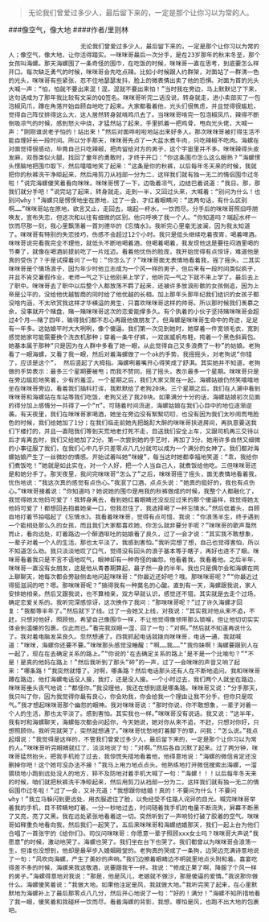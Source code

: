 > 无论我们曾爱过多少人，最后留下来的，一定是那个让你习以为常的人。

###像空气，像大地
####作者/里则林

						无论我们曾爱过多少人，最后留下来的，一定是那个让你习以为常的人；像空气，像大地，让你活得踏实。一咪咪哥最后一次分手，是在23岁那年的秋末冬至，那个女孩叫海螺。那天海螺围了一条奇怪的围巾，在吃饭的时候，咪咪哥一直在思考，到底要怎么样开口。每次缺乏勇气的时候，咪咪哥会先吃点辣。比如小时候跟人约群架，对面站了一群清一色的光头，咪咪哥有些紧张，忍不住地瑟瑟发抖，脸上的微表情出卖了他的恐惧。对面为首的光头大喊一声：“怕，怕就不要出来混！混，混就不要出来怕！”当时我在旁边，马上默默记了下来，这句话成为了那年我比较有文采的QQ签名。咪咪哥听完二话没说，转身就走，进小卖部买了一包泡椒凤爪，蹲在角落开始自顾自地吃了起来。大家都看着他，光头们很焦虑，并且觉得很尴尬，觉得自己阵仗排得这么大，这人居然转身就啃鸡爪去了。当咪咪哥啃完一包泡椒凤爪，辣得不断倒吸凉气的时候，感到怒火中烧，才猛然站了起来，手里抓着一把鸡骨，甩向光头佬，大喊一声：“刚刚谁说老子怕的！站出来！”然后对面哗啦啦地站出来好多人。那次咪咪哥被打得生活不能自理好长一段时间。所以分手那天，咪咪哥先点了一大盆水煮牛肉，只吃辣椒不吃肉。海螺在对面觉得很感动，毕竟自己只吃辣椒，把肉留给对方的男子，这个宇宙里并不多。咪咪辣得头皮发麻，双唇类似火腿，找回了童年的勇敢时，才终于开口：“你这条围巾怎么这么眼熟？”海螺愣头愣脑地把围巾取下，然后嘻嘻地笑了起来：“这条是你的秋裤，以后每年冬天来的时候，我就把你的秋裤洗干净晾起来，然后用剪刀从裆部一分为二，这样我们就有独一无二的情侣围巾过冬啦！”说完海螺傻笑着看向咪咪。咪咪哥愣了一下，边吸着凉气，边结巴着说道：“我日。那，那我们就分手吧！”说完站了起来，转身就走。走到一半，又回过头来，大喊着：“别问为什么！也别问why！”海螺只是愣愣地坐在原地，过了一会，才红着眼睛问：“这两句话，有什么区别啊……”咪咪哥站在原地，欲言又止，走回去，端起一杯水，一饮而尽。分手后的咪咪哥照旧呼朋唤友，宣布失恋，但这次和以往有细微的区别，他只呼唤了我一个人。“你知道吗？端起水杯一饮而尽那一刻，我心里飘荡着一首刘德华的《忘情水》。我听完心里毫无波澜，因为我太知道了。咪咪哥有特别的失恋技巧，伤感不会超过12个小时。我只是低头继续吃着夜宵，喝着啤酒。咪咪哥说完看我完全不理他，就低头不断地喝着酒，但喝着喝着，我发现他这是要往闷酒里喝的节奏了，就像在喝酒前提前吃了一片炫迈。看着他忧伤的脸庞，我开始觉得有点惊讶，难道他是真的受伤了？于是试探着问了一句：“你怎么了？”咪咪哥面无表情地看着我，摇了摇头。二其实咪咪哥是个情场浪子，因为年少时他立志成为一个风一样的男子，但后来有一段时间类似疯子，并且不肯交暑假作业，老师一气之下让他别来上学了，他听完一气之下就不来上学了。最后去上了职中。咪咪哥去了职中以后整个人都放荡不羁了起来，还被许多放浪形骸的女孩倒追，因为上帝是公平的，没给他优越智商的同时给了他优越的长相。加上那年头那年纪我们结识的女孩子都没啥内涵，不太欣赏我这样才华横溢的男生，只喜欢咪咪哥这样的帅哥。所以那时候我们羡慕之余，没事就开个赌盘，赌一赌咪咪哥这次的恋爱能撑多久。有个执着的小伙子坚持赌咪咪哥会超过4个月——赌了四年，输得我们都不忍心再跟他做朋友了。但海螺是咪咪哥生命中的奇迹，足足有一年多。这姑娘平时大大咧咧，像个傻逼。我们第一次见到她时，她穿着一件宽领毛衣，宽到感觉她家可能需要换个洗衣机那种；穿着一条牛仔裤，一双匡威帆布鞋，挎着一个黑色斜肩包。她基本属于那种“只是因为在人群中多看了她一眼，从此觉得自己又多浪费了一秒”的姑娘。老狗看了一眼海螺，又看了我一眼，然后对着海螺做了一个ok的手势，我摇摇头，对老狗说“你错了，应该是这个”， 然后竖起了大拇指。海螺咧着嘴开心得笑成了舒淇。其实她并不知道，老狗做的手势表示：最多三个星期要被甩；而我不赞同，摇了摇头，表示最多一个星期。咪咪哥只是在旁边尴尬地笑着，少有的羞涩。一个星期之后，我们大家又聚在一起，海螺姑娘仍然笑嘻嘻地坐在咪咪哥旁边，看着我们插科打诨，我默默给了老狗20块。三个星期之后，我们在人潮中看到咪咪哥和海螺站在车站等我们吃饭，老狗又还了我20块。如果满分十分的话，海螺姑娘初次见面的得分加上感情分一共得了一个“π”。可随着时间流逝，海螺姑娘在我们心目中的地位逐渐逆袭。有天夜里，我们在咪咪哥家喝酒，她坐在旁边没有絮絮叨叨，也没有因为我们太吵闹而甩脸色的时候，我们给她加了1分；在我们临走前她先把酩酊大醉的咪咪哥扶进房间，再执意要送我们下楼打的，并且一直陪我们等到天荒地老打死不走，目送我们安全上车，又跟司机再三交待以后才肯离去时，我们又给她加了2分。第一次尝到她的手艺时，再加了3分。她用许多自然又细微的小事征服了我们，在我们心中几乎只差零点八几分就可以成为一个满分的女神了。我们都对海螺姑娘产生了一丝微妙的情感。开始试着叫她“咪嫂”，每当这时她都幸福地笑道：“乖，我给你们煮饭吃！”她就是如此实在，对一个人好，把一个人当自己人，就煮饭给他吃。三但咪咪哥还是和她分手了。那天夜里，我问完咪咪哥“怎么了”之后，咪咪哥摇了摇头，面无表情地看着我，忧伤地说：“我这次真的感觉有点伤心。”我泯了口酒，点点头说：“她真的挺好的，我也有点伤心。”咪咪哥接着说：“你知道吗？她说她的围巾是用我的秋裤做成的时候，我整个人都融化了，我觉得她太他妈可爱了！我转身离去，看到她红着眼睛还没反应过来的那个傻逼样，我觉得她太他妈可爱了！都想回去抱着她亲一口，但我忍住了，我选择喝了一杯忘情水。”然后低着头，自顾自地打着节拍唱起了《忘情水》。我看着咪咪哥，觉得有点可惜，我说：“你浪荡半生，终于遇到一个能相处那么久的女孩，而且我们大家都喜欢她，你怎么就非要分手呢？”咪咪哥的歌声戛然而止，看向远处，盯着路边一个醉酒呕吐的姑娘看了良久，过了一会才说：“其实我不敢想象，一辈子对着一个人的生活，那也太平淡了。我感到害怕。”我听完想了想，自己也觉得害怕，所以不知道怎么劝。我只淡淡地叹了口气，觉得没有回头的浪子基本等于瞎子，再好也进不了眼。咪咪哥看着我只是不言不语地叹气，眼神却有一种奇怪的幽怨。他看着我，我看着他。之后半年，咪咪哥一直没有女朋友，这是他从青春期算起，最孑然一身的半年。我也只是偶尔会和海螺在网上聊聊天，她每次都会旁敲侧击地问起咪咪哥：“你最近还好吧？哦。那咪咪哥呢？”“你最近过得挺滋润的吧？嗯。那咪咪哥呢？”搞得我有一种莫名的心酸。直到有一天，海螺跟我说，家人安排她相亲。然后又跟我说，也不算相亲，双方早就认识，感觉还不错，其实就是去走个过场，确定恋爱关系的。我听完深感惊讶，这次换作了我问：“那咪咪哥呢？”过了许久海螺才回复：“我都等半年了。”然后就下了线。过了一会她又上线，对我说：“其实我对他从来不追，不赶，只想对他好，照顾他，希望自己像围巾一样，不让他觉得像领带那么锁喉，但让他切切实实体会到温暖的包裹。仅此而已。”看完我双眼一湿，回了一句：“对啊。”然后就不知道再说什么了。我对着电脑发呆良久。忽然想通了。四我抓起电话就拨向咪咪哥，电话一通，我就喊道：“咪咪，海螺你还要不要。”咪咪那头感觉没睡醒：“啊……我……”“我你妹啊！海螺要跟别人在一起了，现在在去确定关系的路上。”“你说的‘在去确定关系的路上’是不是一个比喻句？”“不是！是真的他妈在路上！”然后我听到了那头“砰”的一声，过了一会咪咪的声音又响了起来：“哪条路！”我突然就懵了。对啊，哪条路？然后电话那头还有人在不断地追问。我和咪咪哥蹲在路边，他打海螺电话没人接，我打，还是没人接。一个小时过去，我们两个人就坐在路边，咪咪哥垂头丧气地说：“都怪你。”我没理他，我还在想到底是哪条路。咪咪哥又说：“分手那天，我只叫了你，因为我觉得你最有良心，你会劝我，你会给我一个理由让我不分手，但你只是叹气。”我才想起咪咪哥那个幽怨的眼神。我对咪咪哥说：“那时你说，你不敢想象，一辈子对着一个人的生活，那也太平淡了。感到害怕。其实我也一样。”咪咪哥没有说话。我又说：“这半年，我有时和海螺聊天，海螺每次都会问起你，今天她说，她对你从来不追，不赶，只想对你好，只想照顾你。我听完就哭了，突然就想通了。”咪咪哥忧愁地盯着脚下的草，问我：“怎么说。”我点起烟说：“我觉得是这样的，不管我们曾爱过多少人，最后留下来的，一定是那个让你习以为常的人。”咪咪哥听完眼睛就红了，淡淡地说了句：“对啊。”然后各自沉默了起来。过了两分钟，咪咪哥猛然抬头，把我手机抢了过去，我惊慌失措地看着他，他得意地说：“海螺的微信肯定还没删掉你吧！这个她可没办法不接！”我马上用力地点点头。他熟练地打开微信搜索出海螺，一溜猥琐地小跑到远处没人的地方，猝不及防地对着手机大喊了一句：“海螺！！！以后每年冬天来的时候，咱们就把秋裤洗干净晾起来，然后用剪刀从裆部一分为二，这样我们就有独一无二的情侣围巾过冬啦！”过了一会，又补充道：“我想跟你结婚！真的！不要问为什么！不要问why！”我立马躲闪到更远处，用衣服遮住了脸，以免经受不住路人诧异的目光。喊完咪咪哥举着我的手机，目不转睛地盯着。一分一秒地过去，时间随着我手机的电量不断流失，屏幕不断黑了又亮，亮了又黑。我在远处紧张地看着这一切。突然听到了一声响铃打破了胶着的空气。咪咪哥如释重负地看向我，然后我们一起笑了。五后来咪咪哥和海螺结婚那天，我们一起上台为他们合唱了一首张宇的《给你们》。司仪问咪咪哥：你愿意一辈子照顾xxx女士吗？咪咪哥大声说“我愿意”的时候，激动地哭了。海螺也哭了。我们坐在台下也哭了。我们都曾以为咪咪哥会浪荡一生，但谁也没想到，他却是最早步入婚姻殿堂的。老狗真的哭成了一条狗，边哭边充满诗意地说了一句：“风吹向海螺，产生了美妙的声响。”我们边擦着眼睛边不明就里地点头附和着。喜宴吃得差不多的时候，海螺来我这敬酒，说要跟我干一杯。我说：“修成正果了啊，降服了个风一样的男子。”海螺得意地对我说：“那是，他是风儿，老娘就不做沙，那是傻逼的爱情。”我说那你做什么。海螺傻笑着说：“我做大地。如果他注定是风，我就做大地。”我听完笑了起来，在心里默默地为海螺补上了最后那零点八几分，然后开心地说了一句：“好的！满分！”海螺不知所措地看了我一眼，傻笑着和我碰杯一饮而尽。看着海螺的背影，我想，哪怕是风，也跑不出大地的包裹吧。			  		